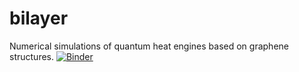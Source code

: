 # bilayer
Numerical simulations of quantum heat engines based on graphene structures. [![Binder](https://mybinder.org/badge_logo.svg)](https://mybinder.org/v2/gh/11DE784A/bilayer/HEAD)
